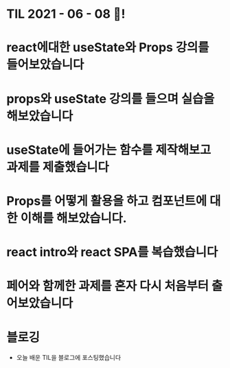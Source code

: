 # TIL 2021 - 06 - 08 📖!
# react에대한 useState와 Props 강의를 들어보았습니다
# props와 useState 강의를 들으며 실습을 해보았습니다
# useState에 들어가는 함수를 제작해보고 과제를 제출했습니다
# Props를 어떻게 활용을 하고 컴포넌트에 대한 이해를 해보았습니다.
# react intro와 react SPA를 복습했습니다
# 페어와 함께한 과제를 혼자 다시 처음부터 출어보았습니다
# 블로깅
- 오늘 배운 TIL을 블로그에 포스팅했습니다